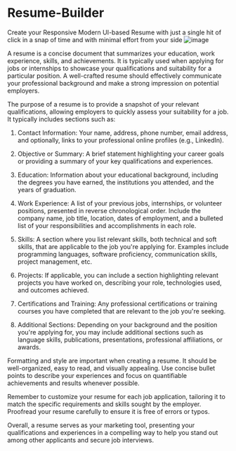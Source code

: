 # Resume-Builder
Create your Responsive Modern UI-based Resume with just a single hit of click in a snap of time and with minimal effort from your side 
![image](https://github.com/MONISH-JODHA/Resume-Builder/assets/104707700/bff1e96c-1f32-464f-bce8-8835ce42d56e)

A resume is a concise document that summarizes your education, work experience, skills, and achievements. It is typically used when applying for jobs or internships to showcase your qualifications and suitability for a particular position. A well-crafted resume should effectively communicate your professional background and make a strong impression on potential employers.

The purpose of a resume is to provide a snapshot of your relevant qualifications, allowing employers to quickly assess your suitability for a job. It typically includes sections such as:

1. Contact Information: Your name, address, phone number, email address, and optionally, links to your professional online profiles (e.g., LinkedIn).

2. Objective or Summary: A brief statement highlighting your career goals or providing a summary of your key qualifications and experiences.

3. Education: Information about your educational background, including the degrees you have earned, the institutions you attended, and the years of graduation.

4. Work Experience: A list of your previous jobs, internships, or volunteer positions, presented in reverse chronological order. Include the company name, job title, location, dates of employment, and a bulleted list of your responsibilities and accomplishments in each role.

5. Skills: A section where you list relevant skills, both technical and soft skills, that are applicable to the job you're applying for. Examples include programming languages, software proficiency, communication skills, project management, etc.

6. Projects: If applicable, you can include a section highlighting relevant projects you have worked on, describing your role, technologies used, and outcomes achieved.

7. Certifications and Training: Any professional certifications or training courses you have completed that are relevant to the job you're seeking.

8. Additional Sections: Depending on your background and the position you're applying for, you may include additional sections such as language skills, publications, presentations, professional affiliations, or awards.

Formatting and style are important when creating a resume. It should be well-organized, easy to read, and visually appealing. Use concise bullet points to describe your experiences and focus on quantifiable achievements and results whenever possible.

Remember to customize your resume for each job application, tailoring it to match the specific requirements and skills sought by the employer. Proofread your resume carefully to ensure it is free of errors or typos.

Overall, a resume serves as your marketing tool, presenting your qualifications and experiences in a compelling way to help you stand out among other applicants and secure job interviews.
